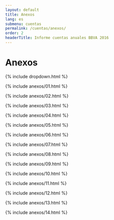 ```yaml
---
layout: default
title: Anexos
lang: es
submenu: cuentas
permalink: /cuentas/anexos/
order: 2
headerTitle: Informe cuentas anuales BBVA 2016
---
```


# Anexos

{% include dropdown.html %}

{% include anexos/01.html %}

{% include anexos/02.html %}

{% include anexos/03.html %}

{% include anexos/04.html %}

{% include anexos/05.html %}

{% include anexos/06.html %}

{% include anexos/07.html %}

{% include anexos/08.html %}

{% include anexos/09.html %}

{% include anexos/10.html %}

{% include anexos/11.html %}

{% include anexos/12.html %}

{% include anexos/13.html %}

{% include anexos/14.html %}






